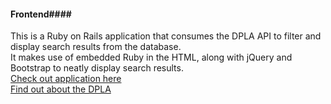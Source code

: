 #### Frontend####

This is a Ruby on Rails application that consumes the DPLA API to filter and display search results from the database. <br>
It makes use of embedded Ruby in the HTML, along with jQuery and Bootstrap to neatly display search results. <br> 
[Check out application here](https://dpla-frontend.herokuapp.com/) <br>
[Find out about the DPLA](http://dp.la/info/)

